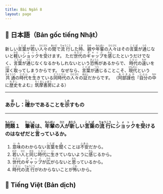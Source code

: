 ```yaml
---
title: Bài Ngắn 8
layout: page
---
```


## 📖 日本語（Bản gốc tiếng Nhật）

新しい<ruby>言葉<rt>ことば</rt></ruby>が<ruby>若<rt>わか</rt></ruby>い<ruby>人々<rt>ひとびと</rt></ruby>の<ruby>間<rt>あいだ</rt></ruby>で<ruby>流行<rt>りゅうこう</rt></ruby>した<ruby>時<rt>とき</rt></ruby>、<ruby>親<rt>おや</rt></ruby>や<ruby>年輩<rt>ねんぱい</rt></ruby>の<ruby>人々<rt>ひとびと</rt></ruby>はその<ruby>言葉<rt>ことば</rt></ruby>が<ruby>通<rt>つう</rt></ruby>じないと<ruby>軽<rt>かる</rt></ruby>い<ruby>ショック<rt>しょっく</rt></ruby>を<ruby>受<rt>う</rt></ruby>けます。
ただ<ruby>世代<rt>せだい</rt></ruby>の<ruby>ギャップ<rt>ぎゃっぷ</rt></ruby>を<ruby>感<rt>かん</rt></ruby>じたというだけでなく、<ruby>言葉<rt>ことば</rt></ruby>が<ruby>通<rt>つう</rt></ruby>じなくなるかもしれないという<ruby>恐怖<rt>きょうふ</rt></ruby>があるからで、 <ruby>時代<rt>じだい</rt></ruby>の<ruby>違<rt>ちが</rt></ruby>いを<ruby>深<rt>ふか</rt></ruby>く<ruby>取<rt>と</rt></ruby>ってしまうからです。
なぜなら、<ruby>言葉<rt>ことば</rt></ruby>が<ruby>通<rt>つう</rt></ruby>じることこそ、<ruby>現代<rt>げんだい</rt></ruby>という<ruby>共通<rt>きょうつう</rt></ruby>の<ruby>時代<rt>じだい</rt></ruby>を<ruby>生<rt>い</rt></ruby>きている<ruby>同時代<rt>どうじだい</rt></ruby>の<ruby>人々<rt>ひとびと</rt></ruby>の<ruby>証<rt>あかし</rt></ruby>だからです。
（<ruby>阿部謹也<rt>あべきんや</rt></ruby>『<ruby>自分<rt>じぶん</rt></ruby>の<ruby>中<rt>なか</rt></ruby>に<ruby>歴史<rt>れきし</rt></ruby>をよむ』<ruby>筑摩書房<rt>ちくましょぼう</rt></ruby>による）

---

### <ruby>あかし<rt>証</rt></ruby>：<ruby>確<rt>たし</rt></ruby>かであることを<ruby>示<rt>しめ</rt></ruby>すもの

---

### <ruby>問題<rt>もんだい</rt></ruby>１　<ruby>筆者<rt>ひっしゃ</rt></ruby>は、<ruby>年輩<rt>ねんぱい</rt></ruby>の<ruby>人<rt>ひと</rt></ruby>が<ruby>新<rt>あたら</rt></ruby>しい<ruby>言葉<rt>ことば</rt></ruby>の<ruby>流行<rt>りゅうこう</rt></ruby>に<ruby>ショック<rt>しょっく</rt></ruby>を<ruby>受<rt>う</rt></ruby>けるのはなぜだと<ruby>言<rt>い</rt></ruby>っているか。

1. <ruby>意味<rt>いみ</rt></ruby>のわからない<ruby>言葉<rt>ことば</rt></ruby>を<ruby>聞<rt>き</rt></ruby>くことは<ruby>不安<rt>ふあん</rt></ruby>だから。
2. <ruby>若<rt>わか</rt></ruby>い<ruby>人<rt>ひと</rt></ruby>と<ruby>同<rt>おな</rt></ruby>じ<ruby>時代<rt>じだい</rt></ruby>に<ruby>生<rt>い</rt></ruby>きていないように<ruby>感<rt>かん</rt></ruby>じるから。
3. <ruby>世代<rt>せだい</rt></ruby>の<ruby>ギャップ<rt>ぎゃっぷ</rt></ruby>が<ruby>広<rt>ひろ</rt></ruby>がらないと<ruby>思<rt>おも</rt></ruby>っているから。
4. <ruby>時代<rt>じだい</rt></ruby>の<ruby>流行<rt>りゅうこう</rt></ruby>がわからないことが<ruby>怖<rt>こわ</rt></ruby>いから。

## 📘 Tiếng Việt (Bản dịch)
